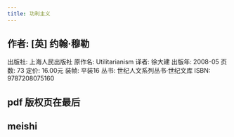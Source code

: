 ```yaml
---
title: 功利主义
---
```


## 作者:  [英] 约翰·穆勒
出版社: 上海人民出版社
原作名: Utilitarianism
译者: 徐大建
出版年: 2008-05
页数: 73
定价: 16.00元
装帧: 平装16
丛书: 世纪人文系列丛书·世纪文库
ISBN: 9787208075160
## pdf 版权页在最后
## meishi
